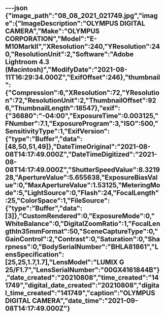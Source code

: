 ---json
{"image_path":"08_08_2021_021749.jpg","image":{"ImageDescription":"OLYMPUS DIGITAL CAMERA","Make":"OLYMPUS CORPORATION","Model":"E-M10MarkII","XResolution":240,"YResolution":240,"ResolutionUnit":2,"Software":"Adobe Lightroom 4.3 (Macintosh)","ModifyDate":"2021-08-11T16:29:34.000Z","ExifOffset":246},"thumbnail":{"Compression":6,"XResolution":72,"YResolution":72,"ResolutionUnit":2,"ThumbnailOffset":926,"ThumbnailLength":18547},"exif":{"36880":"-04:00","ExposureTime":0.003125,"FNumber":7.1,"ExposureProgram":3,"ISO":500,"SensitivityType":1,"ExifVersion":{"type":"Buffer","data":[48,50,51,49]},"DateTimeOriginal":"2021-08-08T14:17:49.000Z","DateTimeDigitized":"2021-08-08T14:17:49.000Z","ShutterSpeedValue":8.321928,"ApertureValue":5.655638,"ExposureBiasValue":0,"MaxApertureValue":1.53125,"MeteringMode":5,"LightSource":0,"Flash":24,"FocalLength":25,"ColorSpace":1,"FileSource":{"type":"Buffer","data":[3]},"CustomRendered":0,"ExposureMode":0,"WhiteBalance":0,"DigitalZoomRatio":1,"FocalLengthIn35mmFormat":50,"SceneCaptureType":0,"GainControl":2,"Contrast":0,"Saturation":0,"Sharpness":0,"BodySerialNumber":"BHLA81861","LensSpecification":[25,25,1.7,1.7],"LensModel":"LUMIX G 25/F1.7","LensSerialNumber":"00GX4161844B"},"date_created":"20210808","time_created":"141749","digital_date_created":"20210808","digital_time_created":"141749","caption":"OLYMPUS DIGITAL CAMERA","date_time":"2021-09-08T14:17:49.000Z"}
---